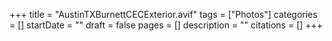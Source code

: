 +++
title = "AustinTXBurnettCECExterior.avif"
tags = ["Photos"]
categories = []
startDate = ""
draft = false
pages = []
description = ""
citations = []
+++
